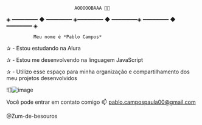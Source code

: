                                  
                             AOOOOOBAAA 👋👾
◈ ━━━━━━━━ ◆ ━━━━━━━━ ◈━━━━━━━━ ◆ ━━━━━━━━◈ ━━━━━━━━ ◆ ━━━━━━━━ ◈

            
              Meu nome é *Pablo Campos*

✰ - Estou estudando na Alura

✰ - Estou me desenvolvendo na linguagem JavaScript

✰ - Utilizo esse espaço para minha organização e compartilhamento dos meu projetos desenvolvidos

![]![image](https://github.com/Zum-de-besouros/Zum-de-besouros/assets/169943220/5c0b2ec3-baaf-43af-8b05-35baa0b5cf80)


Você pode entrar em contato comigo 📫
pablo.campospaula00@gmail.com

@Zum-de-besouros
